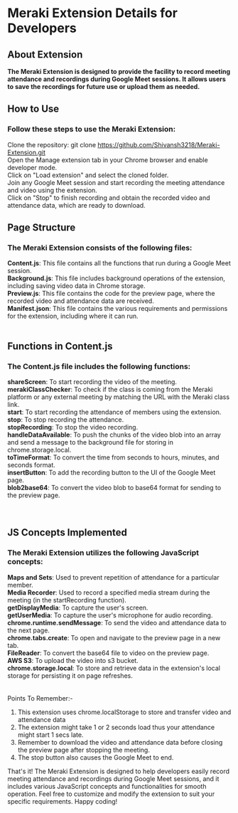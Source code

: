 # Meraki Extension Details for Developers
## About Extension
<b>The Meraki Extension is designed to provide the facility to record meeting attendance and recordings during Google Meet sessions. It allows users to save the recordings for future use or upload them as needed.</b>

## How to Use
### Follow these steps to use the Meraki Extension:

Clone the repository: git clone https://github.com/Shivansh3218/Meraki-Extension.git <br/>
Open the Manage extension tab in your Chrome browser and enable developer mode.<br/>
Click on "Load extension" and select the cloned folder.<br/>
Join any Google Meet session and start recording the meeting attendance and video using the extension.<br/>
Click on "Stop" to finish recording and obtain the recorded video and attendance data, which are ready to download.
## Page Structure
### The Meraki Extension consists of the following files:

<b>Content.js</b>: This file contains all the functions that run during a Google Meet session.<br/>
<b>Background.js</b>: This file includes background operations of the extension, including saving video data in Chrome storage.<br/>
<b>Preview.js</b>: This file contains the code for the preview page, where the recorded video and attendance data are received.<br/>
<b>Manifest.json</b>: This file contains the various requirements and permissions for the extension, including where it can run.<br/><br/>
## Functions in Content.js
### The Content.js file includes the following functions:

<b>shareScreen</b>: To start recording the video of the meeting.<br/>
<b>merakiClassChecker</b>: To check if the class is coming from the Meraki platform or any external meeting by matching the URL with the Meraki class link.<br/>
<b>start</b>: To start recording the attendance of members using the extension.<br/>
<b>stop</b>: To stop recording the attendance.<br/>
<b>stopRecording</b>: To stop the video recording.<br/>
<b>handleDataAvailable</b>: To push the chunks of the video blob into an array and send a message to the background file for storing in chrome.storage.local.<br/>
<b>toTimeFormat</b>: To convert the time from seconds to hours, minutes, and seconds format.<br/>
<b>insertButton</b>: To add the recording button to the UI of the Google Meet page.<br/>
<b>blob2base64</b>: To convert the video blob to base64 format for sending to the preview page.<br/><br/><br/>
## JS Concepts Implemented
### The Meraki Extension utilizes the following JavaScript concepts:

<b>Maps and Sets</b>: Used to prevent repetition of attendance for a particular member.<br/>
<b>Media Recorder</b>: Used to record a specified media stream during the meeting (in the startRecording function).<br/>
<b>getDisplayMedia</b>: To capture the user's screen.<br/>
<b>getUserMedia</b>: To capture the user's microphone for audio recording.<br/>
<b>chrome.runtime.sendMessage</b>: To send the video and attendance data to the next page.<br/>
<b>chrome.tabs.create</b>: To open and navigate to the preview page in a new tab.<br/>
<b>FileReader</b>: To convert the base64 file to video on the preview page.<br/>
<b>AWS S3</b>: To upload the video into s3 bucket.<br/>
<b>chrome.storage.local</b>: To store and retrieve data in the extension's local storage for persisting it on page refreshes.<br/>
<br/>
</br>
Points To Remember:-
1. This extension uses chrome.localStorage to store and transfer video and attendance data
2. The extension might take 1 or 2 seconds load thus your attendance might start 1 secs late.
3. Remember to download the video and attendance data before closing the preview page after stopping the meeting.
4. The stop button also causes the Google Meet to end.

That's it! The Meraki Extension is designed to help developers easily record meeting attendance and recordings during Google Meet sessions, and it includes various JavaScript concepts and functionalities for smooth operation. Feel free to customize and modify the extension to suit your specific requirements. Happy coding!
